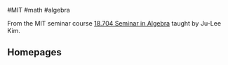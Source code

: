 #MIT #math #algebra

From the MIT seminar course [18.704 Seminar in Algebra](http://student.mit.edu/catalog/search.cgi?search=18.704) taught by Ju-Lee Kim.

## Homepages

